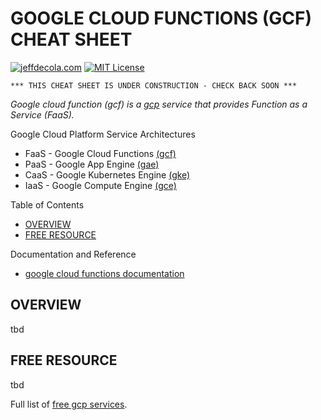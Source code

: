 # GOOGLE CLOUD FUNCTIONS (GCF) CHEAT SHEET

[![jeffdecola.com](https://img.shields.io/badge/website-jeffdecola.com-blue)](https://jeffdecola.com)
[![MIT License](https://img.shields.io/:license-mit-blue.svg)](https://jeffdecola.mit-license.org)

```text
*** THIS CHEAT SHEET IS UNDER CONSTRUCTION - CHECK BACK SOON ***
```

_Google cloud function (gcf) is a
[gcp](https://github.com/JeffDeCola/my-cheat-sheets/tree/master/software/service-providers/google-cloud-platform-cheat-sheet)
service that provides Function as a Service (FaaS)._

Google Cloud Platform Service Architectures

* FaaS - Google Cloud Functions
  [(gcf)](https://github.com/JeffDeCola/my-cheat-sheets/tree/master/software/service-architectures/function-as-a-service/google-cloud-functions-cheat-sheet)
* PaaS - Google App Engine
  [(gae)](https://github.com/JeffDeCola/my-cheat-sheets/tree/master/software/service-architectures/platform-as-a-service/google-app-engine-cheat-sheet)
* CaaS - Google Kubernetes Engine
  [(gke)](https://github.com/JeffDeCola/my-cheat-sheets/tree/master/software/service-architectures/containers-as-a-service/google-kubernetes-engine-cheat-sheet)
* IaaS - Google Compute Engine
  [(gce)](https://github.com/JeffDeCola/my-cheat-sheets/tree/master/software/service-architectures/infrastructure-as-a-service/google-compute-engine-cheat-sheet)

Table of Contents

* [OVERVIEW](https://github.com/JeffDeCola/my-cheat-sheets/tree/master/software/service-architectures/function-as-a-service/google-cloud-functions-cheat-sheet#overview)
* [FREE RESOURCE](https://github.com/JeffDeCola/my-cheat-sheets/tree/master/software/service-architectures/function-as-a-service/google-cloud-functions-cheat-sheet#free-resource)

Documentation and Reference

* [google cloud functions documentation](https://cloud.google.com/functions/)

## OVERVIEW

tbd

## FREE RESOURCE

tbd

Full list of [free gcp services](https://cloud.google.com/free/docs/gcp-free-tier).
